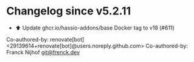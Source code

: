 # Changelog since v5.2.11
- ⬆️ Update ghcr.io/hassio-addons/base Docker tag to v18 (#611)

Co-authored-by: renovate[bot] <29139614+renovate[bot]@users.noreply.github.com>
Co-authored-by: Franck Nijhof <git@frenck.dev> 
